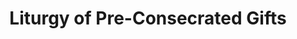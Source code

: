 ---
title: Liturgy of Pre-Consecrated Gifts
weight: 18
type: docs
prev: book/divine-liturgy
next: book/pre-consecrated
toc: false
---
